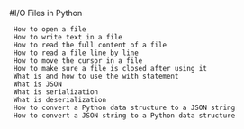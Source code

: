 #I/O Files in Python

     How to open a file
     How to write text in a file
     How to read the full content of a file
     How to read a file line by line
     How to move the cursor in a file
     How to make sure a file is closed after using it
     What is and how to use the with statement
     What is JSON
     What is serialization
     What is deserialization
     How to convert a Python data structure to a JSON string
     How to convert a JSON string to a Python data structure
